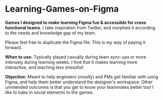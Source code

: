 # Learning-Games-on-Figma
**Games I designed to make learning Figma fun &amp; accessible for cross functional teams.** I take inspiration from Twitter, and morphed it according to the needs and knowledge gap of my team. 

Please feel free to duplicate the Figma file. This is my way of paying it forward.
<br>

**When to use:**
Typically played casually during team sync-ups or more intensely during learning weeks. I find that it makes learning more interactive, and teaching less stressful! <br>

**Objective:**
Meant to help engineers (mostly) and PMs get familiar with using Figma, and help them better understand the designer's workspace. Other unintended outcomes is that you get to know your teammates better too! I like to bake in social elements to the games.
